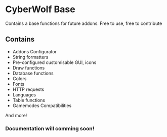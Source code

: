 # CyberWolf Base

Contains a base functions for future addons. Free to use, free to contribute

## Contains

- Addons Configurator
- String formatters
- Pre-configured customisable GUI, icons
- Draw functions
- Database functions
- Colors
- Fonts
- HTTP requests
- Languages
- Table functions
- Gamemodes Compatibilities

And more!

### Documentation will comming soon!
